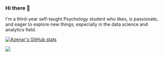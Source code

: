 ### Hi there 👋

I'm a third-year self-taught Psychology student who likes, is passionate, and eager to explore new things, especially in the data science and analytics field.

[![Azenar's GitHub stats](https://github-readme-stats.vercel.app/api?username=azenar)](https://github.com/anuraghazra/github-readme-stats)

![](https://komarev.com/ghpvc/?username=azenar&color=blueviolet&style=plastic&label=Profile+Views)